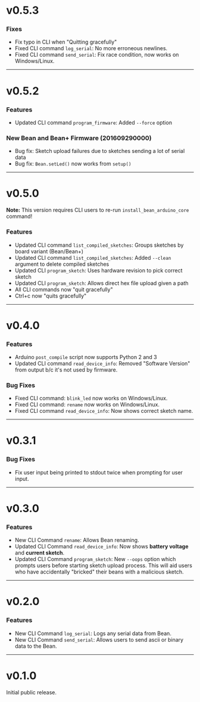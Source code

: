 # v0.5.3

### Fixes

* Fix typo in CLI when "Quitting gracefully"
* Fixed CLI command `log_serial`: No more erroneous newlines.
* Fixed CLI command `send_serial`: Fix race condition, now works on Windows/Linux.

---

# v0.5.2

### Features

* Updated CLI command `program_firmware`: Added `--force` option


### New Bean and Bean+ Firmware (201609290000)

* Bug fix: Sketch upload failures due to sketches sending a lot of serial data
* Bug fix: `Bean.setLed()` now works from `setup()`

---

# v0.5.0

**Note:** This version requires CLI users to re-run `install_bean_arduino_core` command!

### Features

* Updated CLI command `list_compiled_sketches`: Groups sketches by board variant (Bean/Bean+)
* Updated CLI command `list_compiled_sketches`: Added `--clean` argument to delete compiled sketches
* Updated CLI `program_sketch`: Uses hardware revision to pick correct sketch
* Updated CLI `program_sketch`: Allows direct hex file upload given a path
* All CLI commands now "quit gracefully"
* Ctrl+c now "quits gracefully"

---

# v0.4.0

### Features

* Arduino `post_compile` script now supports Python 2 and 3
* Updated CLI command `read_device_info`: Removed "Software Version" from output b/c it's not used by firmware.

### Bug Fixes

* Fixed CLI command: `blink_led` now works on Windows/Linux.
* Fixed CLI command: `rename` now works on Windows/Linux.
* Fixed CLI command `read_device_info`: Now shows correct sketch name.

---

# v0.3.1

### Bug Fixes

* Fix user input being printed to stdout twice when prompting for user input.

---

# v0.3.0

### Features

* New CLI Command `rename`: Allows Bean renaming.
* Updated CLI Command `read_device_info`: Now shows **battery voltage** and **current sketch**.
* Updated CLI Command `program_sketch`: New `--oops` option which prompts users before starting sketch upload process. This will aid users who have accidentally "bricked" their beans with a malicious sketch.

---

# v0.2.0

### Features

* New CLI Command `log_serial`: Logs any serial data from Bean.
* New CLI Command `send_serial`: Allows users to send ascii or binary data to the Bean.

---

# v0.1.0

Initial public release.
